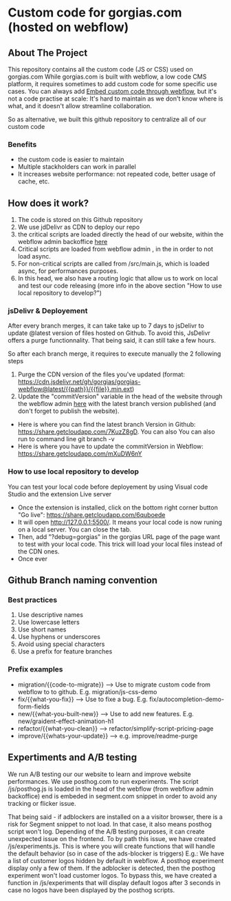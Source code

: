 # Custom code for gorgias.com (hosted on webflow)

## About The Project
This repository contains all the custom code (JS or CSS) used on gorgias.com
While gorgias.com is built with webflow, a low code CMS platform, it requires sometimes to add custom code for some specific use cases. You can always add [Embed custom code through webflow](https://university.webflow.com/lesson/custom-code-embed), but it's not a code practise at scale: It's hard to maintain as we don't know where is what, and it doesn't allow streamline collaboration.

So as alternative, we built this github repository to centralize all of our custom code

### Benefits
- the custom code is easier to maintain
- Multiple stackholders can work in parallel
- It increases website performance: not repeated code, better usage of cache, etc.

## How does it work?
1. The code is stored on this Github repository
2. We use jdDelivr as CDN to deploy our repo
3. the critical scripts are loaded directly the head of our website, within the webflow admin backoffice [here](https://webflow.com/dashboard/sites/gorgiasio/code)
4. Critical scripts are loaded from webflow admin , in the <head> in order to not load async. 
5. For non-critical scripts are called from /src/main.js, which is loaded async, for performances purposes.
4. In this head, we also have a routing logic that allow us to work on local and test our code releasing (more info in the above section "How to use local repository to develop?")

### jsDelivr & Deployement
After every branch merges, it can take take up to 7 days to jsDelivr to update @latest version of files hosted on Github. To avoid this, JsDelivr offers a purge functionnality. That being said, it can still take a few hours.

So after each branch merge, it requires to execute manually the 2 following steps
1. Purge the CDN version of the files you've updated (format: https://cdn.jsdelivr.net/gh/gorgias/gorgias-webflow@latest/{{path}}/{{file}}.min.ext)
2. Update the "commitVersion" variable in the head of the website through the webflow admin [here](https://webflow.com/dashboard/sites/gorgiasio/code) with the latest branch version published (and don't forget to publish the website).
- Here is where you can find the latest branch Version in Github: https://share.getcloudapp.com/7KuzZ8gD. You can also You can also run to command line git branch -v
- Here is where you have to update the commitVersion in Webflow: https://share.getcloudapp.com/mXuDW6nY


### How to use local repository to develop
You can test your local code before deployement by using Visual code Studio and the extension Live server
- Once the extension is installed, click on the bottom right corner button "Go live": https://share.getcloudapp.com/6quboede
- It will open http://127.0.0.1:5500/. It means your local code is now runing on a local server. You can close the tab.
- Then, add "?debug=gorgias" in the gorgias URL page of the page want to test with your local code. This trick will load your local files instead of the CDN ones.
- Once ever


## Github Branch naming convention

### Best practices
1. Use descriptive names
2. Use lowercase letters
3. Use short names
3. Use hyphens or underscores
4. Avoid using special characters
5. Use a prefix for feature branches

### Prefix examples
- migration/{{code-to-migrate}} --> Use to migrate custom code from webflow to to github. E.g. migration/js-css-demo
- fix/{{what-you-fix}} --> Use to fixe a bug. E.g. fix/autocompletion-demo-form-fields
- new/{{what-you-built-new}} --> Use to add new features. E.g. new/graident-effect-animation-h1
- refactor/{{what-you-clean}} --> refactor/simplify-script-pricing-page
- improve/{{whats-your-update}} --> e.g. improve/readme-purge


## Expertiments and A/B testing
We run A/B testing our our website to learn and improve website performances. We use posthog.com to run experiments. The script /js/posthog.js is loaded in the head of the webflow (from webflow admin backoffice) end is embeded in segment.com snippet in order to avoid any tracking or flicker issue.

That being said - if adblockers are installed on a a visitor browser, there is a risk for Segment snippet to not load. In that case, it also means posthog script won't log.
Depending of the A/B testing purposes, it can create unexpected issue on the frontend.  To by path this issue, we have created /js/experiments.js. This is where you will create functions that will handle the default behavior (so in case of the ads-blocker is triggers)
E.g.: We have a list of customer logos hidden by default in webflow. A posthog experiment display only a few of them. If the adblocker is detected, then the posthog experiment won't load customer logos. To bypass this, we have created a function in /js/experiments that will display default logos after 3 seconds in case no logos have been displayed by the posthog scripts.